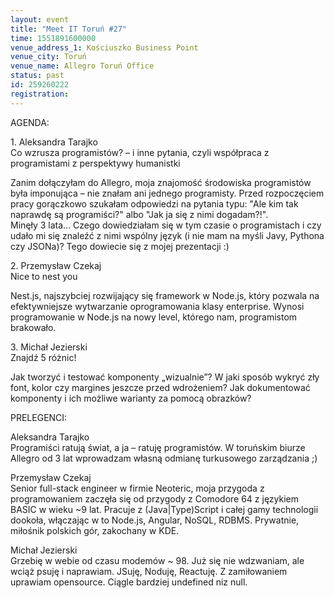```yaml
---
layout: event
title: "Meet IT Toruń #27"
time: 1551891600000
venue_address_1: Kościuszko Business Point
venue_city: Toruń
venue_name: Allegro Toruń Office
status: past
id: 259260222
registration: 
---
```


<p>AGENDA:</p>
<p>1. Aleksandra Tarajko<br />Co wzrusza programistów? – i inne pytania, czyli współpraca z programistami z perspektywy humanistki</p>
<p>Zanim dołączyłam do Allegro, moja znajomość środowiska programistów była imponująca – nie znałam ani jednego programisty. Przed rozpoczęciem pracy gorączkowo szukałam odpowiedzi na pytania typu: "Ale kim tak naprawdę są programiści?" albo "Jak ja się z nimi dogadam?!".<br />Minęły 3 lata... Czego dowiedziałam się w tym czasie o programistach i czy udało mi się znaleźć z nimi wspólny język (i nie mam na myśli Javy, Pythona czy JSONa)? Tego dowiecie się z mojej prezentacji :)</p>
<p>2. Przemysław Czekaj<br />Nice to nest you</p>
<p>Nest.js, najszybciej rozwijający się framework w Node.js, który pozwala na efektywniejsze wytwarzanie oprogramowania klasy enterprise. Wynosi programowanie w Node.js na nowy level, którego nam, programistom brakowało.</p>
<p>3. Michał Jezierski<br />Znajdź 5 różnic!</p>
<p>Jak tworzyć i testować komponenty „wizualnie”? W jaki sposób wykryć zły font, kolor czy margines jeszcze przed wdrożeniem? Jak dokumentować komponenty i ich możliwe warianty za pomocą obrazków?</p>
<p>PRELEGENCI:</p>
<p>Aleksandra Tarajko<br />Programiści ratują świat, a ja – ratuję programistów. W toruńskim biurze Allegro od 3 lat wprowadzam własną odmianę turkusowego zarządzania ;)</p>
<p>Przemysław Czekaj<br />Senior full-stack engineer w firmie Neoteric, moja przygoda z programowaniem zaczęła się od przygody z Comodore 64 z językiem BASIC w wieku ~9 lat. Pracuje z (Java|Type)Script i całej gamy technologii dookoła, włączając w to Node.js, Angular, NoSQL, RDBMS. Prywatnie, miłośnik polskich gór, zakochany w KDE.</p>
<p>Michał Jezierski<br />Grzebię w webie od czasu modemów ~ 98. Już się nie wdzwaniam, ale wciąż psuję i naprawiam. JSuję, Noduję, Reactuję. Z zamiłowaniem uprawiam opensource. Ciągle bardziej undefined niz null.</p>

